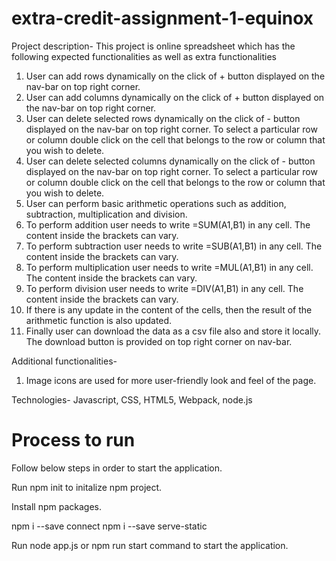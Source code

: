 # extra-credit-assignment-1-equinox

Project description-
This project is online spreadsheet which has the following expected functionalities as well as extra functionalities

1. User can add rows dynamically on the click of + button displayed on the nav-bar on top right corner.
2. User can add columns dynamically on the click of + button displayed on the nav-bar on top right corner.
3. User can delete selected rows dynamically on the click of - button displayed on the nav-bar on top right corner.
To select a particular row or column double click on the cell that belongs to the row or column that you wish to delete.
4. User can delete selected columns dynamically on the click of - button displayed on the nav-bar on top right corner.
To select a particular row or column double click on the cell that belongs to the row or column that you wish to delete.
5. User can perform basic arithmetic operations such as addition, subtraction, multiplication and division.
6. To perform addition user needs to write =SUM(A1,B1) in any cell. The content inside the brackets can vary.
7. To perform subtraction user needs to write =SUB(A1,B1) in any cell. The content inside the brackets can vary.
8. To perform multiplication user needs to write =MUL(A1,B1) in any cell. The content inside the brackets can vary.
9. To perform division user needs to write =DIV(A1,B1) in any cell. The content inside the brackets can vary.
10. If there is any update in the content of the cells, then the result of the arithmetic function is also updated.
11. Finally user can download the data as a csv file also and store it locally. The download button is provided on top right corner on nav-bar.

Additional functionalities-
1. Image icons are used for more user-friendly look and feel of the page.

Technologies-
Javascript, CSS, HTML5, Webpack, node.js

# Process to run
Follow below steps in order to start the application.

Run npm init to initalize npm project.

Install npm packages.

npm i --save connect
npm i --save serve-static

Run node app.js or npm run start command to start the application. 
